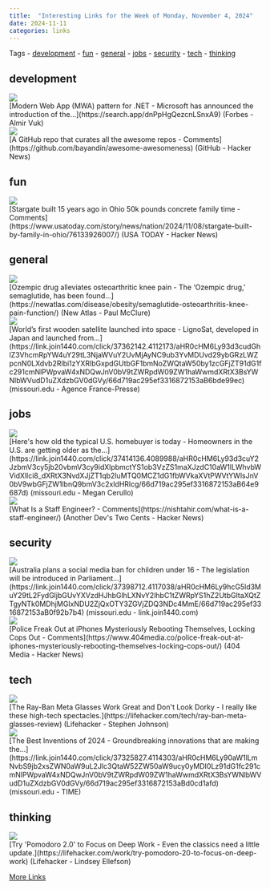 ```yaml
---
title:  "Interesting Links for the Week of Monday, November 4, 2024"
date: 2024-11-11
categories: links
---
```


Tags  - [development](#development) - [fun](#fun) - [general](#general) - [jobs](#jobs) - [security](#security) - [tech](#tech) - [thinking](#thinking)


## development
<div class="link-content"><img src='https://res.infoq.com/news/2024/11/modern-web-app-dotnet/en/headerimage/twitter_card+%2831%29-1730838267497.jpg' class="link-image"/>
<div class="link-text" markdown="1">
  [Modern Web App (MWA) pattern for .NET - Microsoft has announced the introduction of the...](https://search.app/dnPpHgQezcnLSnxA9) (Forbes - Almir Vuk)
</div>
</div>
<div class="link-content"><img src='https://news.ycombinator.com/y18.svg' class="link-image"/>
<div class="link-text" markdown="1">
  [A GitHub repo that curates all the awesome repos - Comments](https://github.com/bayandin/awesome-awesomeness) (GitHub - Hacker News)
</div>
</div>

## fun
<div class="link-content"><img src='https://news.ycombinator.com/y18.svg' class="link-image"/>
<div class="link-text" markdown="1">
  [Stargate built 15 years ago in Ohio 50k pounds concrete family time - Comments](https://www.usatoday.com/story/news/nation/2024/11/08/stargate-built-by-family-in-ohio/76133926007/) (USA TODAY - Hacker News)
</div>
</div>

## general
<div class="link-content"><img src='https://newatlas.com/apple-touch-icon.png' class="link-image"/>
<div class="link-text" markdown="1">
  [Ozempic drug alleviates osteoarthritic knee pain - The ‘Ozempic drug,’ semaglutide, has been found...](https://newatlas.com/disease/obesity/semaglutide-osteoarthritis-knee-pain-function/) (New Atlas - Paul McClure)
</div>
</div>
<div class="link-content"><img src='https://i.guim.co.uk/img/media/0f3f7f5ed3129c83e45a8f6ef1e5c147d542c2b1/37_0_1070_642/master/1070.jpg?width=1200&height=630&quality=85&auto=format&fit=crop&overlay-align=bottom%2Cleft&overlay-width=100p&overlay-base64=L2ltZy9zdGF0aWMvb3ZlcmxheXMvdGctZGVmYXVsdC5wbmc&enable=upscale&s=996845b9a20c91f26cb6d8280ced96ed' class="link-image"/>
<div class="link-text" markdown="1">
  [World’s first wooden satellite launched into space - LignoSat, developed in Japan and launched from...](https://link.join1440.com/click/37362142.4112173/aHR0cHM6Ly93d3cudGhlZ3VhcmRpYW4uY29tL3NjaWVuY2UvMjAyNC9ub3YvMDUvd29ybGRzLWZpcnN0LXdvb2Rlbi1zYXRlbGxpdGUtbGF1bmNoZWQtaW50by1zcGFjZT91dG1fc291cmNlPWpvaW4xNDQwJnV0bV9tZWRpdW09ZW1haWwmdXRtX3BsYWNlbWVudD1uZXdzbGV0dGVy/66d719ac295ef3316872153aB6bde99ec) (missouri.edu - Agence France-Presse)
</div>
</div>

## jobs
<div class="link-content"><img src='https://assets3.cbsnewsstatic.com/hub/i/r/2024/11/05/98cd3048-262b-42ed-b968-b6e5d1b2dde4/thumbnail/1200x630/a3fc9d219adddfd8a9efc244383ffbaf/gettyimages-1714917245.jpg?v=cc5700e8049ccc64c4e0272313675898' class="link-image"/>
<div class="link-text" markdown="1">
  [Here's how old the typical U.S. homebuyer is today - Homeowners in the U.S. are getting older as the...](https://link.join1440.com/click/37414136.4089988/aHR0cHM6Ly93d3cuY2JzbmV3cy5jb20vbmV3cy9idXlpbmctYS1ob3VzZS1maXJzdC10aW1lLWhvbWVidXllci8_dXRtX3NvdXJjZT1qb2luMTQ0MCZ1dG1fbWVkaXVtPWVtYWlsJnV0bV9wbGFjZW1lbnQ9bmV3c2xldHRlcg/66d719ac295ef3316872153aB64e9687d) (missouri.edu - Megan Cerullo)
</div>
</div>
<div class="link-content"><img src='https://news.ycombinator.com/y18.svg' class="link-image"/>
<div class="link-text" markdown="1">
  [What Is a Staff Engineer? - Comments](https://nishtahir.com/what-is-a-staff-engineer/) (Another Dev's Two Cents - Hacker News)
</div>
</div>

## security
<div class="link-content"><img src='https://dims.apnews.com/dims4/default/c49a8d6/2147483647/strip/true/crop/8256x4644+0+430/resize/1440x810!/quality/90/?url=https%3A%2F%2Fassets.apnews.com%2F56%2F52%2Fcecd43be1a651258f117358c8c82%2F3382eea49eba42119e5030a74ce32732' class="link-image"/>
<div class="link-text" markdown="1">
  [Australia plans a social media ban for children under 16 - The legislation will be introduced in Parliament...](https://link.join1440.com/click/37398712.4117038/aHR0cHM6Ly9hcG5ld3MuY29tL2FydGljbGUvYXVzdHJhbGlhLXNvY2lhbC1tZWRpYS1hZ2UtbGltaXQtZTgyNTk0MDhjMGIxNDU2ZjQxOTY3ZGVjZDQ3NDc4MmE/66d719ac295ef3316872153aB0f92b7b4) (missouri.edu - link.join1440.com)
</div>
</div>
<div class="link-content"><img src='https://news.ycombinator.com/y18.svg' class="link-image"/>
<div class="link-text" markdown="1">
  [Police Freak Out at iPhones Mysteriously Rebooting Themselves, Locking Cops Out - Comments](https://www.404media.co/police-freak-out-at-iphones-mysteriously-rebooting-themselves-locking-cops-out/) (404 Media - Hacker News)
</div>
</div>

## tech
<div class="link-content"><img src='https://lifehacker.com/imagery/articles/01JBMGSZDEQAP947709HNMSNBX/hero-image.png' class="link-image"/>
<div class="link-text" markdown="1">
  [The Ray-Ban Meta Glasses Work Great and Don't Look Dorky - I really like these high-tech spectacles.](https://lifehacker.com/tech/ray-ban-meta-glasses-review) (Lifehacker - Stephen Johnson)
</div>
</div>
<div class="link-content"><img src='https://api.time.com/wp-content/uploads/2024/10/best-inventions-hub-lead-final-large.jpg?quality=85&crop=78px%2C102px%2C3860px%2C2019px&resize=1200%2C628&strip' class="link-image"/>
<div class="link-text" markdown="1">
  [The Best Inventions of 2024 - Groundbreaking innovations that are making the...](https://link.join1440.com/click/37325827.4114303/aHR0cHM6Ly90aW1lLmNvbS9jb2xsZWN0aW9uL2Jlc3QtaW52ZW50aW9ucy0yMDI0Lz91dG1fc291cmNlPWpvaW4xNDQwJnV0bV9tZWRpdW09ZW1haWwmdXRtX3BsYWNlbWVudD1uZXdzbGV0dGVy/66d719ac295ef3316872153aBd0cd1afd) (missouri.edu - TIME)
</div>
</div>

## thinking
<div class="link-content"><img src='https://lifehacker.com/imagery/articles/01JC3KE9V2X1HN2EB1EHCV46EB/hero-image.jpg' class="link-image"/>
<div class="link-text" markdown="1">
  [Try 'Pomodoro 2.0' to Focus on Deep Work - Even the classics need a little update.](https://lifehacker.com/work/try-pomodoro-20-to-focus-on-deep-work) (Lifehacker - Lindsey Ellefson)
</div>
</div>



[More Links](/links)
